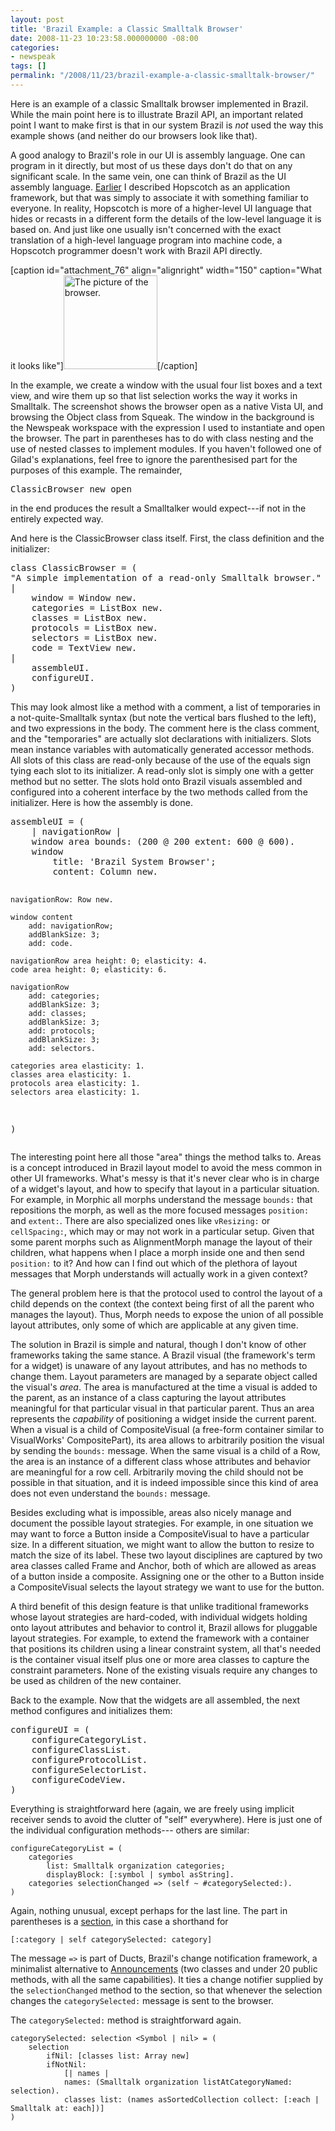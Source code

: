 ```yaml
---
layout: post
title: 'Brazil Example: a Classic Smalltalk Browser'
date: 2008-11-23 10:23:58.000000000 -08:00
categories:
- newspeak
tags: []
permalink: "/2008/11/23/brazil-example-a-classic-smalltalk-browser/"
---
```

<p>Here is an example of a classic Smalltalk browser implemented in Brazil. While the main point here is to illustrate Brazil API, an important related point I want to make first is that in our system Brazil is <em>not</em> used the way this example shows (and neither do our browsers look like that).</p>
<p>A good analogy to Brazil's role in our UI is assembly language. One can program in it directly, but most of us these days  don't do that on any significant scale. In the same vein, one can think of Brazil as the UI assembly language. <a href="http://blog.3plus4.org/2008/06/20/which-is-which-in-newspeak-ui-hopscotch/">Earlier</a> I described Hopscotch as an application framework, but that was simply to associate it with something familiar to everyone. In reality, Hopscotch is more of a higher-level UI language that hides or recasts in a different form the details of the low-level language it is based on. And just like one usually isn't concerned with the exact translation of a high-level language program into machine code, a Hopscotch programmer doesn't work with Brazil API directly. </p>
<p>[caption id="attachment_76" align="alignright" width="150" caption="What it looks like"]<a href="http://blog.3plus4.org/wp-content/uploads/2008/11/classicbrowser.png"><img src="{{ site.baseurl }}/assets/images/2008/11/classicbrowser-150x150.png" alt="The picture of the browser." title="ClassicBrowser" width="150" height="150" class="size-thumbnail wp-image-76" /></a>[/caption]</p>
<p>In the example, we create a window with the usual four list boxes and a text view, and wire them up so that list selection works the way it works in Smalltalk. The screenshot shows the browser open as a native Vista UI, and browsing the Object class from Squeak. The window in the background is the Newspeak workspace with the expression I used to instantiate and open the browser. The part in parentheses has to do with class nesting and the use of nested classes to implement modules. If you haven't followed one of Gilad's explanations, feel free to ignore the parenthesised part for the purposes of this example. The remainder,</p>
<pre class="smalltalk">
ClassicBrowser new open
</pre>
<p>in the end produces the result a Smalltalker would expect---if not in the entirely expected way.</p>
<p>And here is the ClassicBrowser class itself. First, the class definition and the initializer:</p>
<pre class="smalltalk">
class ClassicBrowser = (
"A simple implementation of a read-only Smalltalk browser."
|
	window = Window new.
	categories = ListBox new.
	classes = ListBox new.
	protocols = ListBox new.
	selectors = ListBox new.
	code = TextView new.
|
	assembleUI.
	configureUI.
)
</pre>
<p>This may look almost like a method with a comment, a list of temporaries in a not-quite-Smalltalk syntax (but note the vertical bars flushed to the left), and two expressions in the body. The comment here is the class comment, and the "temporaries" are actually slot declarations with initializers. Slots mean instance variables with automatically generated accessor methods. All slots of this class are read-only because of the use of the equals sign tying each slot to its initializer. A read-only slot is simply one with a getter method but no setter. The slots hold onto Brazil visuals assembled and configured into a coherent interface by the two methods called from the initializer. Here is how the assembly is done.</p>
<pre class="smalltalk">
assembleUI = (
	| navigationRow |
	window area bounds: (200 @ 200 extent: 600 @ 600).
	window
		title: 'Brazil System Browser';
		content: Column new.

	navigationRow: Row new.

	window content
		add: navigationRow;
		addBlankSize: 3;
		add: code.

	navigationRow area height: 0; elasticity: 4.
	code area height: 0; elasticity: 6.

	navigationRow
		add: categories;
		addBlankSize: 3;
		add: classes;
		addBlankSize: 3;
		add: protocols;
		addBlankSize: 3;
		add: selectors.

	categories area elasticity: 1.
	classes area elasticity: 1.
	protocols area elasticity: 1.
	selectors area elasticity: 1.
)
</pre>
<p>The interesting point here all those "area" things the method talks to. Areas is a concept introduced in Brazil layout model to avoid the mess common in other UI frameworks. What's messy is that it's never clear who is in charge of a widget's layout, and how to specify that layout in a particular situation. For example, in Morphic all morphs understand the message <code>bounds:</code> that repositions the morph, as well as the more focused messages <code>position:</code> and <code>extent:</code>. There are also specialized ones like <code>vResizing:</code> or <code>cellSpacing:</code>, which may or may not work in a particular setup. Given that some parent morphs such as AlignmentMorph manage the layout of their children, what happens when I place a morph inside one and then send <code>position:</code> to it? And how can I find out which of the plethora of layout messages that Morph understands will actually work in a given context?</p>
<p>The general problem here is that the protocol used to control the layout of a child depends on the context (the context being first of all the parent who manages the layout). Thus, Morph needs to expose the union of all possible layout attributes, only some of which are applicable at any given time.</p>
<p>The solution in Brazil is simple and natural, though I don't know of other frameworks taking the same stance. A Brazil visual (the framework's term for a widget) is unaware of any layout attributes, and has no methods to change them. Layout parameters are managed by a separate object called the visual's <em>area</em>. The area is manufactured at the time a visual is added to the parent, as an instance of a class capturing the layout attributes meaningful for that particular visual in that particular parent. Thus an area represents the <em>capability</em> of positioning a widget inside the current parent. When a visual is a child of CompositeVisual (a free-form container similar to VisualWorks' CompositePart), its area allows to arbitrarily position the visual by sending the <code>bounds:</code> message. When the same visual is a child of a Row, the area is an instance of a different class whose attributes and behavior are meaningful for a row cell. Arbitrarily moving the child should not be possible in that situation, and it is indeed impossible since this kind of area does not even understand the <code>bounds:</code> message.</p>
<p>Besides excluding what is impossible, areas also nicely manage and document the possible layout strategies. For example, in one situation we may want to force a Button inside a CompositeVisual to have a particular size. In a different situation, we might want to allow the button to resize to match the size of its label. These two layout disciplines are captured by two area classes called Frame and Anchor, both of which are allowed as areas of a button inside a composite. Assigning one or the other to a Button inside a CompositeVisual selects the layout strategy we want to use for the button.</p>
<p>A third benefit of this design feature is that unlike traditional frameworks whose layout strategies are hard-coded, with individual widgets holding onto layout attributes and behavior to control it, Brazil allows for pluggable layout strategies. For example, to extend the framework with a container that positions its children using a linear constraint system, all that's needed is the container visual itself plus one or more area classes to capture the constraint parameters. None of the existing visuals require any changes to be used as children of the new container.</p>
<p>Back to the example. Now that the widgets are all assembled, the next method configures and initializes them:</p>
<pre class="smalltalk">
configureUI = (
	configureCategoryList.
	configureClassList.
	configureProtocolList.
	configureSelectorList.
	configureCodeView.
)
</pre>
<p>Everything is straightforward here (again, we are freely using implicit receiver sends to avoid the clutter of "self" everywhere). Here is just one of the individual configuration methods---
others are similar:

```
configureCategoryList = (
	categories 
		list: Smalltalk organization categories;
		displayBlock: [:symbol | symbol asString].
	categories selectionChanged => (self ~ #categorySelected:).
)
```

Again, nothing unusual, except perhaps for the last line. The part in parentheses is a [section](http://blog.3plus4.org/2007/03/31/sections/), in this case a shorthand for

```
[:category | self categorySelected: category]
```

The message `=>` is part of Ducts, Brazil's change notification framework, a minimalist alternative to [Announcements](http://www.cincomsmalltalk.com/userblogs/vbykov/blogView?searchCategory=Announcements%20Framework) (two classes and under 20 public methods, with all the same capabilities). It ties a change notifier supplied by the `selectionChanged` method to the section, so that whenever the selection changes the `categorySelected:` message is sent to the browser.

The `categorySelected:` method is straightforward again.

```
categorySelected: selection <Symbol | nil> = (
	selection
		ifNil: [classes list: Array new]
		ifNotNil: 
			[| names |
			names: (Smalltalk organization listAtCategoryNamed: selection).
			classes list: (names asSortedCollection collect: [:each | Smalltalk at: each])]
)
```
